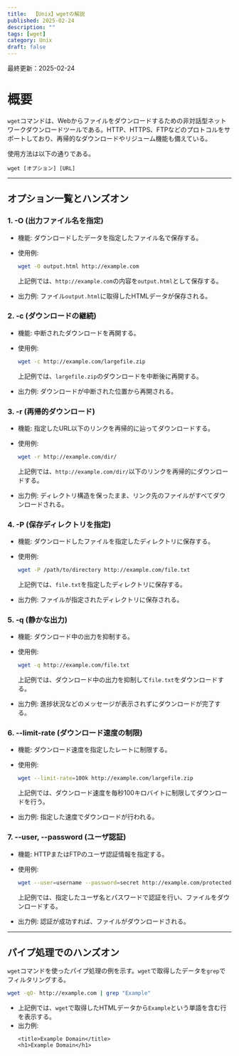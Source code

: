 ```yaml
---
title:  【Unix】wgetの解説
published: 2025-02-24
description: ""
tags: [wget]
category: Unix
draft: false
---
```

最終更新：2025-02-24

# 概要

`wget`コマンドは、Webからファイルをダウンロードするための非対話型ネットワークダウンロードツールである。HTTP、HTTPS、FTPなどのプロトコルをサポートしており、再帰的なダウンロードやリジューム機能も備えている。

使用方法は以下の通りである。
```
wget [オプション] [URL]
```

---

## オプション一覧とハンズオン

### 1. -O (出力ファイル名を指定)
- 機能: ダウンロードしたデータを指定したファイル名で保存する。  
- 使用例:
  ```bash
  wget -O output.html http://example.com
  ```
  上記例では、`http://example.com`の内容を`output.html`として保存する。

- 出力例:
  ファイル`output.html`に取得したHTMLデータが保存される。

### 2. -c (ダウンロードの継続)
- 機能: 中断されたダウンロードを再開する。  
- 使用例:
  ```bash
  wget -c http://example.com/largefile.zip
  ```
  上記例では、`largefile.zip`のダウンロードを中断後に再開する。

- 出力例:
  ダウンロードが中断された位置から再開される。

### 3. -r (再帰的ダウンロード)
- 機能: 指定したURL以下のリンクを再帰的に辿ってダウンロードする。  
- 使用例:
  ```bash
  wget -r http://example.com/dir/
  ```
  上記例では、`http://example.com/dir/`以下のリンクを再帰的にダウンロードする。

- 出力例:
  ディレクトリ構造を保ったまま、リンク先のファイルがすべてダウンロードされる。

### 4. -P (保存ディレクトリを指定)
- 機能: ダウンロードしたファイルを指定したディレクトリに保存する。  
- 使用例:
  ```bash
  wget -P /path/to/directory http://example.com/file.txt
  ```
  上記例では、`file.txt`を指定したディレクトリに保存する。

- 出力例:
  ファイルが指定されたディレクトリに保存される。

### 5. -q (静かな出力)
- 機能: ダウンロード中の出力を抑制する。  
- 使用例:
  ```bash
  wget -q http://example.com/file.txt
  ```
  上記例では、ダウンロード中の出力を抑制して`file.txt`をダウンロードする。

- 出力例:
  進捗状況などのメッセージが表示されずにダウンロードが完了する。

### 6. --limit-rate (ダウンロード速度の制限)
- 機能: ダウンロード速度を指定したレートに制限する。  
- 使用例:
  ```bash
  wget --limit-rate=100k http://example.com/largefile.zip
  ```
  上記例では、ダウンロード速度を毎秒100キロバイトに制限してダウンロードを行う。

- 出力例:
  指定した速度でダウンロードが行われる。

### 7. --user, --password (ユーザ認証)
- 機能: HTTPまたはFTPのユーザ認証情報を指定する。  
- 使用例:
  ```bash
  wget --user=username --password=secret http://example.com/protectedfile
  ```
  上記例では、指定したユーザ名とパスワードで認証を行い、ファイルをダウンロードする。

- 出力例:
  認証が成功すれば、ファイルがダウンロードされる。

---

## パイプ処理でのハンズオン

`wget`コマンドを使ったパイプ処理の例を示す。`wget`で取得したデータを`grep`でフィルタリングする。

```bash
wget -qO- http://example.com | grep "Example"
```

- 上記例では、`wget`で取得したHTMLデータから`Example`という単語を含む行を表示する。  
- 出力例:
  ```
  <title>Example Domain</title>
  <h1>Example Domain</h1>
  ```

